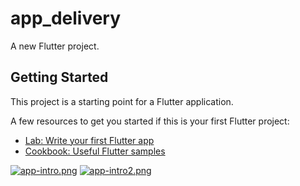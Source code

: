 # app_delivery

A new Flutter project.

## Getting Started

This project is a starting point for a Flutter application.

A few resources to get you started if this is your first Flutter project:

- [Lab: Write your first Flutter app](https://flutter.dev/docs/get-started/codelab)
- [Cookbook: Useful Flutter samples](https://flutter.dev/docs/cookbook)

[![app-intro.png](https://i.postimg.cc/x1hTjTXF/app-intro.png)](https://postimg.cc/RW1zXmQc)
[![app-intro2.png](https://i.postimg.cc/fbdWVnXW/app-intro2.png)](https://postimg.cc/Ff9X66Dw)
